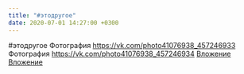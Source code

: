 ```yaml
---
title: "#этодругое"
date: 2020-07-01 14:27:00 +0300
---
```


#этодругое
Фотография
<a class="vk-attach" href="https://vk.com/photo41076938_457246933">https://vk.com/photo41076938_457246933</a>
Фотография
<a class="vk-attach" href="https://vk.com/photo41076938_457246934">https://vk.com/photo41076938_457246934</a>
<a class="vk-attach" href="https://vk.com/photo41076938_457246933">Вложение</a>
<a class="vk-attach" href="https://vk.com/photo41076938_457246934">Вложение</a>
